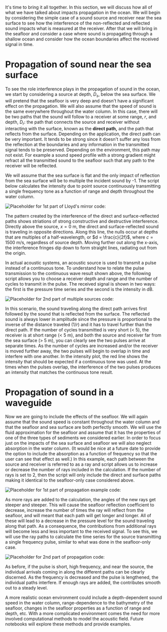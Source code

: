 It's time to bring it all together. In this section, we will discuss how all of what we have talked about impacts propagation in the ocean. We will begin by considering the simple case of a sound source and receiver near the sea surface to see how the interference of the non-reflected and reflected sound impacts what is measured at the receiver. After that we will bring in the seafloor and consider a case where sound is propagating through a shallow ocean and consider how the ocean boundaries affect the received signal in time.

# Propagation of sound near the sea surface

To see the role interference plays in the propagation of sound in the ocean, we start by considering a source at depth, $D_s$, below the sea surface. We will pretend that the seafloor is very deep and doesn't have a significant effect on the propagation. We will also assume that the speed of sound is the same everywhere throughout the water column. In this case, there will be two paths that the sound will follow to a receiver at some range, $r$, and depth, $D_r$: the path that connects the source and receiver without interacting with the surface, known as the **direct path,** and the path that reflects from the surface. Depending on the application, the direct path can be very important. It tends to be strong since it doesn't suffer any loss from the reflection at the boundaries and any information in the transmitted signal tends to be preserved. Depending on the environment, this path may not exist. For example a sound speed profile with a strong gradient might refract all the transmitted sound to the seafloor such that any path to the receiver will be reflected.

We will assume that the sea surface is flat and the only impact of reflection from the sea surface will be to multiple the incident sound by -1. The script below calculates the intensity due to point source continuously transmitting a single frequency tone as a function of range and depth throughout the water column.

![Placeholder for 1st part of Lloyd's mirror code:](Lloyds_mirror.png)
<!--
Widget or python code corresponding to the Matlab script, 'TL_WIDGET_Lloyds_mirror.m' up to the line: '** Plot pressure time series'

-->

The pattern created by the interference of the direct and surface-reflected paths shows striations of strong constructive and destructive interference. Directly above the source, $x = 0$ m, the direct and surface-reflected sound is traveling in opposite directions. Along this line, the nulls occur at depths that are multiples of a half-wavelength, or $d = \frac{c}{2f}$, where $c = 1500$ m/s, regardless of source depth. Moving further out along the x-axis, the interference fringes dip down to form straight lines, radiating out from the origin.

In actual acoustic systems, an acoustic source is used to transmit a pulse instead of a continuous tone. To understand how to relate the pulse transmission to the continuous wave result shown above, the following script allows you to choose a receiver depth and range and the number of cycles to transmit in the pulse. The received signal is shown in two ways: the first is the pressure time series and the second is the intensity in dB.

![Placeholder for 2nd part of multiple sources code:](../images/Lloyds_pulse.png)
<!--
Widget or python code corresponding to the Matlab script, 'TL_WIDGET_Lloyds_mirror.m' fro, the line: '** Plot pressure time series' to end

-->

In this scenario, the sound traveling along the direct path arrives first followed by the sound that is reflected from the surface. The reflected sound is always lower in amplitude since the pressure is proportional to the inverse of the distance traveled (1/$r$) and it has to travel further than the direct path. If the number of cycles transmitted is very short (< 5), the receiver is at short range (< 5 m), and both the source and receiver far from the sea surface (> 5 m), you can clearly see the two pulses arrive at separate times. As the number of cycles are increased and/or the receiver is moved further away, the two pulses will begin to overlap in time and interfere with one another. In the intensity plot, the red line shows the intensity that should be expected if a continuous tone was used. At the times when the pulses overlap, the interference of the two pulses produces an intensity that matches the continuous tone result.

# Propagation of sound in a waveguide

Now we are going to include the effects of the seafloor. We will again assume that the sound speed is constant throughout the water column and that the seafloor and sea surface are both perfectly smooth. We will use the fluid approximation for the seafloor and assume that it has the properties of one of the three types of sediments we considered earlier. In order to focus just on the impacts of the sea surface and seafloor we will also neglect absorption in the water column. (It would be nice at a future date to provide the option to include the absorption as a function of frequency so that the user can see that effect as well.) In this example, each path between the source and receiver is referred to as a ray and script allows us to increase or decrease the number of rays included in the calculation. If the number of rays is set to 2, then the script will only include the direct and surface paths making it identical to the seafloor-only case considered above.

![Placeholder for 1st part of propagation example code:](../images/Ray_calculation.png)
<!--
Widget or python code corresponding to the Matlab script, 'TL_WIDGET_Propagation_example.m' up to the line: '** Time series calculation'

-->
As more rays are added to the calculation, the angles of the new rays get steeper and steeper. This will cause the seafloor reflection coefficient to decrease, increase the number of times the ray will reflect from the seafloor, and will meant that each path will get longer and longer. All of these will lead to a decrease in the pressure level for the sound traveling along that path. As a consequence, the contributions from additional rays will become less and less important to the received signal. To see this, we will use the ray paths to calculate the time series for the source transmitting a single frequency pulse, similar to what was done in the seafloor-only case.

![Placeholder for 2nd part of propagation code:](../images/Time_series.png)
<!--
Widget or python code corresponding to the Matlab script, 'TL_WIDGET_Propagation_example.m' from line reading '** Time series calculation' to end

-->
As before, if the pulse is short, high frequency, and near the source, the individual arrivals coming in along the different paths can be clearly discerned. As the frequency is decreased and the pulse is lengthened, the individual paths interfere. If enough rays are added, the contributes smooth out to a steady level. 

A more realistic ocean environment could include a depth-dependent sound speed in the water column, range-dependence to the bathymetry of the seafloor, changes in the seafloor properties as a function of range and depth, etc. With a more complicated environment comes the need for more involved computational methods to model the acoustic field. Future notebooks will explore these methods and provide examples.
